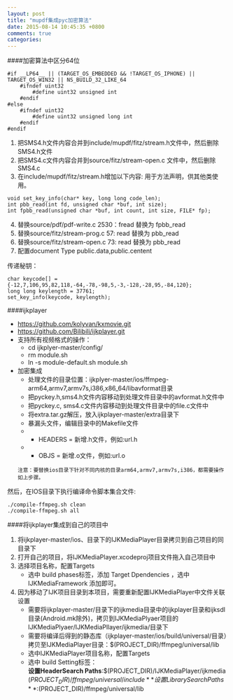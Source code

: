 ```yaml
---
layout: post
title: "mupdf集成pyc加密算法"
date: 2015-08-14 10:45:35 +0800
comments: true
categories: 
---
```

####加密算法中区分64位
```
#if __LP64__ || (TARGET_OS_EMBEDDED && !TARGET_OS_IPHONE) || TARGET_OS_WIN32 || NS_BUILD_32_LIKE_64
    #ifndef uint32
        #define uint32 unsigned int
    #endif
#else
    #ifndef uint32
        #define uint32 unsigned long int
    #endif
#endif
```

1. 把SMS4.h文件内容合并到include/mupdf/fitz/stream.h文件中，然后删除SMS4.h文件
2. 把SMS4.c文件内容合并到source/fitz/stream-open.c 文件中，然后删除SMS4.c
3. 在include/mupdf/fitz/stream.h增加以下内容:  用于方法声明，供其他类使用。
<!--more-->
 ```
 void set_key_info(char* key, long long code_len);  
int pbb_read(int fd, unsigned char *buf, int size);  
int fpbb_read(unsigned char *buf, int count, int size, FILE* fp);  	
 ```  
4. 替换source/pdf/pdf-write.c  2530：fread 替换为 fpbb_read
5. 替换source/fitz/stream-prog.c  57: read 替换为  pbb_read
6. 替换source/fitz/stream-open.c  73: read 替换为  pbb_read 
7. 配置document Type    public.data,public.centent

传递秘钥：
```
char keycode[] = {-12,7,106,95,82,118,-64,-78,-98,5,-3,-128,-28,95,-84,120};      
long long keylength = 37761;  
set_key_info(keycode, keylength);
```
		
####ijkplayer
- https://github.com/kolyvan/kxmovie.git  
- https://github.com/Bilibili/ijkplayer.git
- 支持所有视频格式的操作：
	- cd ijkplyer-master/config/
	- rm module.sh
	- ln -s module-default.sh module.sh
- 加密集成  
  - 处理文件的目录位置：ijkplyer-master/ios/ffmpeg-arm64,armv7,armv7s,i386,x86_64/libavformat目录
  - 把pyckey.h,sms4.h文件内容移动到处理文件目录中的avformat.h文件中
  - 把pyckey.c, sms4.c文件内容移动到处理文件目录中的file.c文件中  
  - 将extra.tar.gz解压，放入ijkplayer-master/extra目录下 
  - 暴漏头文件，编辑目录中的Makefile文件
  - - HEADERS = 新增.h文件，例如:url.h
  - - OBJS = 新增.o文件，例如:url.o
  ```
  注意：要替换ios目录下针对不同内核的目录arm64,armv7,armv7s,i386，都需要操作如上步骤。
  ```
  
然后，在IOS目录下执行编译命令脚本集合文件:   
  
  ```
  ./compile-ffmpeg.sh clean     
  ./compile-ffmpeg.sh all
  ```

####将ijkplayer集成到自己的项目中
1. 将ijkplayer-master/ios、目录下的IJKMediaPlayer目录拷贝到自己项目的同目录下
2. 打开自己的项目，将IJKMediaPlayer.xcodeproj项目文件拖入自己项目中
3. 选择项目名称，配置Targets
	- 选中 build phases标签，添加 Target Dpendencies  ，选中IJKMediaFramework 添加即可。 
4. 因为移动了IJK项目目录到本项目，需要重新配置IJKMediaPlayer中文件关联设置
	- 需要将ijkplayer-master/目录下的ijkmedia目录中的ijkplayer目录和ijksdl目录(Android.mk除外)，拷贝到IJKMediaPlyaer项目的IJKMediaPlyaer/IJKMediaPllayer/ijkmedia/目录下
	- 需要将编译后得到的静态库（ijkplayer-master/ios/build/universal/目录）拷贝至IJKMediaPlayer目录：$(PROJECT_DIR)/ffmpeg/universal/lib
	- 选中IJKMediaPlayer项目名称，配置Targets
	- 选中 build Setting标签：  
	**设置HeaderSearch Paths**:$(PROJECT_DIR)/IJKMediaPlayer/ijkmedia $(PROJECT_DIR)/ffmpeg/universal/include  
	**设置Library Search Paths**:$(PROJECT_DIR)/ffmpeg/universal/lib  















